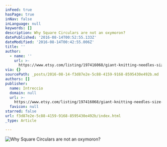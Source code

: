 ```yaml
---
inFeed: true
hasPage: true
inNav: false
inLanguage: null
keywords: []
description: Why Square Circulars are not an oxymoron?
datePublished: '2016-08-14T00:52:55.133Z'
dateModified: '2016-08-14T00:42:55.006Z'
title: ''
author:
  - name: ''
    url: >-
      https://www.etsy.com/listing/197416068/giant-knitting-needles-size-175-square?ref=shop_home_active_3
via: {}
sourcePath: _posts/2016-08-14-f3d87e2e-5c88-4159-9168-8595430e492b.md
authors: []
publisher:
  name: Intreccio
  domain: null
  url: >-
    https://www.etsy.com/listing/197416068/giant-knitting-needles-size-175-square?ref=shop_home_active_3
  favicon: null
starred: false
url: f3d87e2e-5c88-4159-9168-8595430e492b/index.html
_type: Article

---
```

![Why Square Circulars are not an oxymoron?](https://the-grid-user-content.s3-us-west-2.amazonaws.com/9cdbce91-24fd-4755-9d9b-4368a959baa8.jpg)